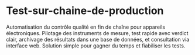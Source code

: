 # Test-sur-chaine-de-production
Automatisation du contrôle qualité en fin de chaîne pour appareils électroniques. Pilotage des instruments de mesure, test rapide avec verdict clair, archivage des résultats dans une base de données, et consultation via interface web. Solution simple pour gagner du temps et fiabiliser les tests.
